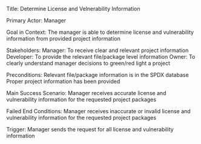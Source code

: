 Title: Determine License and Velnerability Information

Primary Actor: Manager

Goal in Context: The manager is able to determine license and vulnerability information from provided project information

Stakeholders:
  Manager: To receive clear and relevant project information
  Developer: To provide the relevant file/package level information
  Owner: To clearly understand manager decisions to green/red light a project

Preconditions:
  Relevant file/package information is in the SPDX database
  Proper project information has been provided

Main Success Scenario: Manager receives accurate license and vulnerability information for the requested project packages

Failed End Conditions: Manager receives inaccurate or invalid license and vulnerability information for the requested project packages

Trigger: Manager sends the request for all license and vulnerability information
